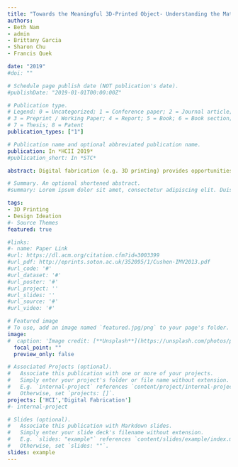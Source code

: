```yaml
---
title: "Towards the Meaningful 3D-Printed Object- Understanding the Materiality of 3D Prints"
authors:
- Beth Nam
- admin
- Brittany Garcia
- Sharon Chu
- Francis Quek

date: "2019"
#doi: ""

# Schedule page publish date (NOT publication's date).
#publishDate: "2019-01-01T00:00:00Z"

# Publication type.
# Legend: 0 = Uncategorized; 1 = Conference paper; 2 = Journal article;
# 3 = Preprint / Working Paper; 4 = Report; 5 = Book; 6 = Book section;
# 7 = Thesis; 8 = Patent
publication_types: ["1"]

# Publication name and optional abbreviated publication name.
publication: In *HCII 2019*
#publication_short: In *STC*

abstract: Digital fabrication (e.g. 3D printing) provides opportunities for people to create or adapt objects to their needs and prefer- ences. While research has frequently studied applications of 3D printing, little is understood on how people engage with 3D-printed objects after production. This paper begins to fill in this gap by investigating how people perceive 3D-printed objects at two levels -- first, basic material properties, and second, meaning or interpretation. A study was conducted with 22 participants comparing 3D-printed objects made of two materials (SLA resin and PLA) with mass-manufactured plastic objects. Qualitative and quantitative results revealed that people perceive material differences in texture, shine and quality, and that they interpret 3D-printed and mass-manufactured objects differently. The study results can inform the design of 3D printing technology and software such that resultant objects are better aligned with users’ design intents and preferences.

# Summary. An optional shortened abstract.
#summary: Lorem ipsum dolor sit amet, consectetur adipiscing elit. Duis posuere tellus ac convallis placerat. Proin tincidunt magna sed ex sollicitudin condimentum.

tags:
- 3D Printing
- Design Ideation
#- Source Themes
featured: true

#links:
#- name: Paper Link
#url: https://dl.acm.org/citation.cfm?id=3003399
#url_pdf: http://eprints.soton.ac.uk/352095/1/Cushen-IMV2013.pdf
#url_code: '#'
#url_dataset: '#'
#url_poster: '#'
#url_project: ''
#url_slides: ''
#url_source: '#'
#url_video: '#'

# Featured image
# To use, add an image named `featured.jpg/png` to your page's folder. 
image:
#  caption: 'Image credit: [**Unsplash**](https://unsplash.com/photos/pLCdAaMFLTE)'
  focal_point: ""
  preview_only: false

# Associated Projects (optional).
#   Associate this publication with one or more of your projects.
#   Simply enter your project's folder or file name without extension.
#   E.g. `internal-project` references `content/project/internal-project/index.md`.
#   Otherwise, set `projects: []`.
projects: ['HCI','Digital Fabrication']
#- internal-project

# Slides (optional).
#   Associate this publication with Markdown slides.
#   Simply enter your slide deck's filename without extension.
#   E.g. `slides: "example"` references `content/slides/example/index.md`.
#   Otherwise, set `slides: ""`.
slides: example
---
```


